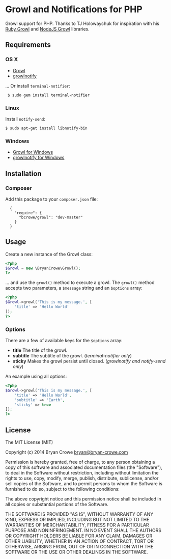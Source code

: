 # Growl and Notifications for PHP

Growl support for PHP. Thanks to TJ Holowaychuk for inspiration with his
[Ruby Growl](http://github.com/visionmedia/growl) and
[NodeJS Growl](http://github.com/visionmedia/node-growl) libraries.

## Requirements

### OS X

* [Growl](http://growl.info/downloads)
* [growlnotify](http://growl.info/downloads#generaldownloads)

... Or install `terminal-notifier`:

	 $ sudo gem install terminal-notifier

### Linux

Install `notify-send`:

	$ sudo apt-get install libnotify-bin

### Windows

* [Growl for Windows](http://www.growlforwindows.com/gfw/default.aspx)
* [growlnotify for Windows](http://www.growlforwindows.com/gfw/help/growlnotify.aspx)

## Installation

### Composer

Add this package to your `composer.json` file:

```composer
  {
    "require": {
      "bcrowe/growl": "dev-master"
    }
  }
```

## Usage

Create a new instance of the Growl class:

```php
<?php
$Growl = new \BryanCrowe\Growl();
?>
```

... and use the `growl()` method to execute a growl. The `growl()` method
accepts two parameters, a `$message` string and an `$options` array:

```php
<?php
$Growl->growl('This is my message.', [
    'title' => 'Hello World'
]);
?>
```

### Options

There are a few of available keys for the `$options` array:

* **title** The title of the growl.
* **subtitle** The subtitle of the growl. (*terminal-notifier only*)
* **sticky** Makes the growl persist until closed. (*growlnotify and notify-send only*)

An example using all options:

```php
<?php
$Growl->growl('This is my message.', [
    'title' => 'Hello World',
    'subtitle' => 'Earth',
    'sticky' => true
]);
?>
```

## License

The MIT License (MIT)

Copyright (c) 2014 Bryan Crowe <bryan@bryan-crowe.com>

Permission is hereby granted, free of charge, to any person obtaining a copy
of this software and associated documentation files (the "Software"), to deal
in the Software without restriction, including without limitation the rights
to use, copy, modify, merge, publish, distribute, sublicense, and/or sell
copies of the Software, and to permit persons to whom the Software is
furnished to do so, subject to the following conditions:

The above copyright notice and this permission notice shall be included in
all copies or substantial portions of the Software.

THE SOFTWARE IS PROVIDED "AS IS", WITHOUT WARRANTY OF ANY KIND, EXPRESS OR
IMPLIED, INCLUDING BUT NOT LIMITED TO THE WARRANTIES OF MERCHANTABILITY,
FITNESS FOR A PARTICULAR PURPOSE AND NONINFRINGEMENT. IN NO EVENT SHALL THE
AUTHORS OR COPYRIGHT HOLDERS BE LIABLE FOR ANY CLAIM, DAMAGES OR OTHER
LIABILITY, WHETHER IN AN ACTION OF CONTRACT, TORT OR OTHERWISE, ARISING FROM,
OUT OF OR IN CONNECTION WITH THE SOFTWARE OR THE USE OR OTHER DEALINGS IN
THE SOFTWARE.
